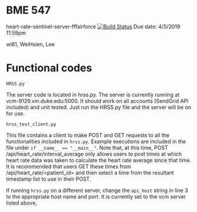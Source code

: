 # BME 547 
heart-rate-sentinel-server-fffairforce
[![Build Status](https://travis-ci.com/BME547-Spring2019/heart-rate-sentinel-server-fffairforce.svg?token=y2E3CUdmbCCXpxoiT8Pe&branch=master)](https://travis-ci.com/BME547-Spring2019/heart-rate-sentinel-server-fffairforce)
Due date: 4/5/2019 11:59pm

wl81, WeiHsien, Lee
# Functional codes
`HRSS.py`

The server code is located in hrss.py. 
The server is currently running at vcm-9129.vm.duke.edu:5000.
It should work on all accounts (SendGrid API included) and unit tested.
Just run the HRSS.py file and the server will be on for use.

`hrss_test_client.py`

This file contains a client to make POST and GET requests to all 
the functionalities included in `hrss.py`. Example executions are 
included in the file under 
`if __name__ == "__main__"`.
Note that, at this time, POST /api/heart_rate/interval_average only allows 
users to post times at which heart rate data was taken to calculate the 
heart rate average since that time. It is recommended that users 
GET these times from /api/heart_rate/<patient_id> and then select
a time from the resultant timestamp list to use in their POST.

If running `hrss.py` on a different server, 
change the `api_host` string in line 3 to the appropriate host name and port.
 It is currently set to the vcm server listed above,